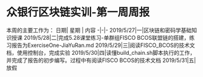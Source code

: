 # 众银行区块链实训-第一周周报
本周的主要工作为：
日期| 星期 | 内容
-|-|-
2019/5/27|一|区块链和密码学基础知识授课
2019/5/28|二|完成5.28课堂练习-单群组FISCO BCOS联盟链的搭建，练习报告为ExerciseOne-JiaYuRan.md
2019/5/29|三|阅读FISCO_BCOS的技术文档，使用控制台，完成实验
2019/5/30|四|读懂build_chain.sh脚本执行的工作，并完成了报告的初步编写。过程中有阅读FISCO BCOS的技术文档
2019/5/31|五|放假



